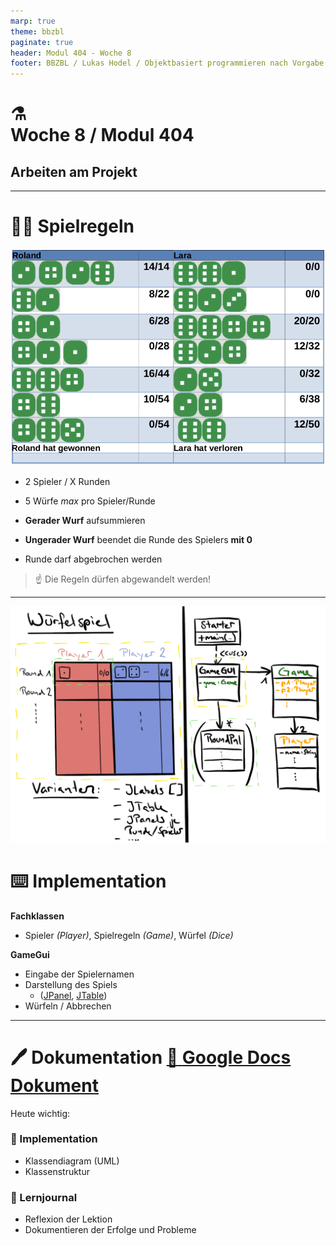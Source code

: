 ```yaml
---
marp: true
theme: bbzbl
paginate: true
header: Modul 404 - Woche 8
footer: BBZBL / Lukas Hodel / Objektbasiert programmieren nach Vorgabe
---
```


<!-- _class: big center -->

# :alembic:<br> Woche 8 / Modul 404

## Arbeiten am Projekt

---

# :policeman: Spielregeln

![bg fit right](./images/Projekt-GUI.png)

- 2 Spieler / X Runden

- 5 Würfe _max_ pro Spieler/Runde
- **Gerader Wurf** aufsummieren
- **Ungerader Wurf** beendet die Runde des Spielers **mit 0**
- Runde darf abgebrochen werden

> :point_up: Die Regeln dürfen abgewandelt werden!

---

![bg fit right](./images/projekt-beispiel-uml.png)

# :keyboard: Implementation

**Fachklassen**

- Spieler _(Player)_, Spielregeln _(Game)_, Würfel _(Dice)_

**GameGui**

- Eingabe der Spielernamen
- Darstellung des Spiels
  - ([JPanel](https://codingluke.github.io/bbzbl-modul-404/docs/aufgaben-swing/jpanel),
    [JTable](https://sites.google.com/bbzbl-it.ch/modul404-lh/themen/ui/jtable))
- Würfeln / Abbrechen

---

# :pen: Dokumentation [:book: **Google Docs Dokument**](https://docs.google.com/document/d/1OhUYxLkwIWsxuk3SwcycjGUcRzkJQPRYRnbpkjiLEho)

Heute wichtig:

### :triangular_ruler: Implementation

- Klassendiagram (UML)
- Klassenstruktur

### :scroll: Lernjournal

- Reflexion der Lektion
- Dokumentieren der Erfolge und Probleme
